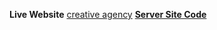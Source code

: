 **Live Website** [creative agency](https://creative-agency-1b7d2.web.app/) [**Server Site Code**](https://github.com/nanditamandal/creative-agency-server)

